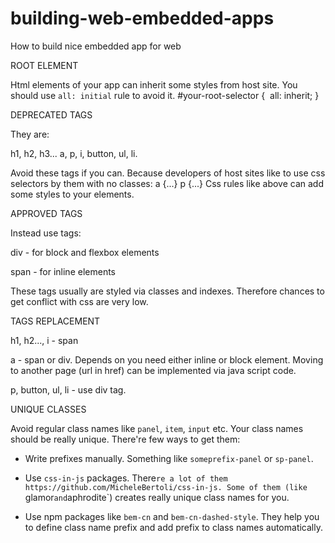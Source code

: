 # building-web-embedded-apps
How to build nice embedded app for web

ROOT ELEMENT

Html elements of your app can inherit some styles from host site. You should use `all: initial` rule to avoid it.
#your-root-selector {
  all: inherit;
}


DEPRECATED TAGS

They are:

h1, h2, h3...
a,
p,
i,
button,
ul, li.

Avoid these tags if you can. Because developers of host sites like to use css selectors by them with no classes:
a {...}
p {...}
Css rules like above can add some styles to your elements.


APPROVED TAGS

Instead use tags:

div - for block and flexbox elements

span - for inline elements

These tags usually are styled via classes and indexes. Therefore chances to get conflict with css are very low.


TAGS REPLACEMENT

h1, h2..., i - span

a - span or div. Depends on you need either inline or block element. Moving to another page (url in href) can be implemented via java script code.

p, button, ul, li - use div tag.


UNIQUE CLASSES

Avoid regular class names like `panel`, `item`, `input` etc. Your class names should be really unique. There're few ways to get them:

- Write prefixes manually. Something like `someprefix-panel` or `sp-panel`.

- Use `css-in-js` packages. There`re a lot of them https://github.com/MicheleBertoli/css-in-js. Some of them (like `glamor` and `aphrodite`) creates really unique class names for you.

- Use npm packages like `bem-cn` and `bem-cn-dashed-style`. They help you to define class name prefix and add prefix to class names automatically.
